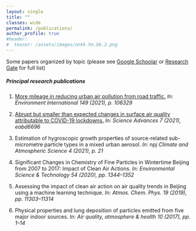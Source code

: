 ```yaml
---
layout: single
title: ""
classes: wide
permalink: /publications/
author_profile: true
#header:
#  teaser: /assets/images/onkk.hn.bk.2.png
---
```


Some papers organized by topic (please see [Google Schoolar](https://scholar.google.com/citations?user=RMcjLFEAAAAJ&hl=en) or [Research Gate](https://www.researchgate.net/profile/Tuan-V-Vu) for full list)

##### Principal research publications

01. [More mileage in reducing urban air pollution from
road traffic.](https://www.researchgate.net/publication/349103486_More_mileage_in_reducing_urban_air_pollution_from_road_traffic) *In: Environment International 149 (2021), p. 106329*  
02. [Abrupt but smaller than expected changes in surface air quality attributable
to COVID-19 lockdowns.](https://www.researchgate.net/publication/348475570_Abrupt_but_smaller_than_expected_changes_in_surface_air_quality_attributable_to_COVID-19_lockdowns) *In: Science Advances 7 (2021), eabd6696*  
03. Estimation of hygroscopic growth properties of source-related
sub-micrometre particle types in a mixed urban aerosol. *In: npj Climate and Atmospheric Science 4 (2021), p. 21*

04. Significant Changes in Chemistry of Fine Particles in Wintertime Beijing from 2007 to 2017: Impact of Clean Air Actions. *In: Environmental Science & Technology 54 (2020), pp. 1344–1352*

05. Assessing the impact of clean air action on air quality trends in Beijing using a machine learning technique. *In: Atmos. Chem. Phys. 19 (2019), pp. 11303–11314*  
6. Physical properties and lung deposition of particles emitted from five major indoor sources. *In: Air quality,
atmosphere & health 10 (2017), pp. 1–14*

